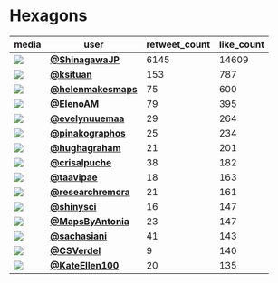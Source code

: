 # Hexagons

| media                                                                                         | user                                                                                 |   retweet_count |   like_count |
|-----------------------------------------------------------------------------------------------|--------------------------------------------------------------------------------------|-----------------|--------------|
| ![](https://pbs.twimg.com/media/FDWB_2-acAEhZi-.jpg)                                          | **[@ShinagawaJP](https://twitter.com/ShinagawaJP/status/1456229761366179843)**       |            6145 |        14609 |
| ![](https://pbs.twimg.com/media/FDU4Q0IX0AAIjyL.jpg)                                          | **[@ksituan](https://twitter.com/ksituan/status/1456283847255937027)**               |             153 |          787 |
| ![](https://pbs.twimg.com/media/FDWqeK-VQAQ7TqK.jpg)                                          | **[@helenmakesmaps](https://twitter.com/helenmakesmaps/status/1456258072834314248)** |              75 |          600 |
| ![](https://pbs.twimg.com/media/FDOFH4OWEAYjOBM.jpg)                                          | **[@ElenoAM](https://twitter.com/ElenoAM/status/1456066414234587138)**               |              79 |          395 |
| ![](https://pbs.twimg.com/media/FDVcQ3nX0AEB4-V.jpg)                                          | **[@evelynuuemaa](https://twitter.com/evelynuuemaa/status/1456172173027123203)**     |              29 |          264 |
| ![](https://pbs.twimg.com/media/FDT4_nBWQA4hEAW.jpg)                                          | **[@pinakographos](https://twitter.com/pinakographos/status/1456062370254630919)**   |              25 |          234 |
| ![](https://pbs.twimg.com/ext_tw_video_thumb/1456315207140134929/pu/img/izDivqVMVyUzleTE.jpg) | **[@hughagraham](https://twitter.com/hughagraham/status/1456315600242937861)**       |              21 |          201 |
| ![](https://pbs.twimg.com/media/FDTx18JXIAYaxTe.jpg)                                          | **[@crisalpuche](https://twitter.com/crisalpuche/status/1456055075101622272)**       |              38 |          182 |
| ![](https://pbs.twimg.com/media/FDVke-IX0AA-NiJ.jpg)                                          | **[@taavipae](https://twitter.com/taavipae/status/1456180554479644673)**             |              18 |          163 |
| ![](https://pbs.twimg.com/ext_tw_video_thumb/1456359419973980163/pu/img/b3yxtQmOuw59e8xF.jpg) | **[@researchremora](https://twitter.com/researchremora/status/1456359573468684293)** |              21 |          161 |
| ![](https://pbs.twimg.com/media/FDWVGreXIAUIOsJ.jpg)                                          | **[@shinysci](https://twitter.com/shinysci/status/1456265664356700173)**             |              16 |          147 |
| ![](https://pbs.twimg.com/media/FDVYuhFWQAIf_NF.jpg)                                          | **[@MapsByAntonia](https://twitter.com/MapsByAntonia/status/1456167613415972867)**   |              23 |          147 |
| ![](https://pbs.twimg.com/media/FDXdcU1WYAg3r_u.jpg)                                          | **[@sachasiani](https://twitter.com/sachasiani/status/1456314079635779584)**         |              41 |          143 |
| ![](https://pbs.twimg.com/media/FDWEtl9UcAYuZyd.jpg)                                          | **[@CSVerdel](https://twitter.com/CSVerdel/status/1456216018032885768)**             |               9 |          140 |
| ![](https://pbs.twimg.com/media/FDNnTe5X0AE7UXh.jpg)                                          | **[@KateEllen100](https://twitter.com/KateEllen100/status/1456169090729615361)**     |              20 |          135 |
 
